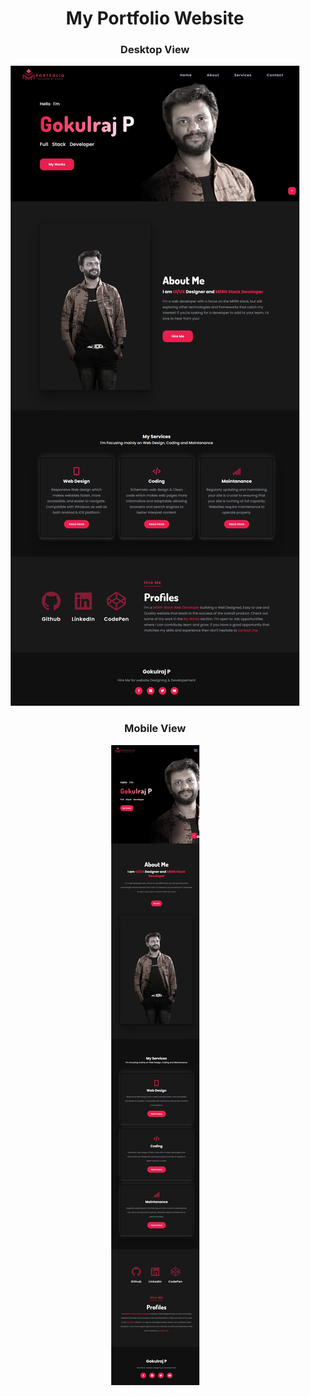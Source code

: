 <body style="text-align:center">
  <h1>My Portfolio Website</h1>
  <center><h3>Desktop View</h3></center>
<img src="assets/images/desktop-view.jpg">
  <center><h3>Mobile View</h3></center>
  <img src="assets/images/mobile-view.jpg">
</body>     
